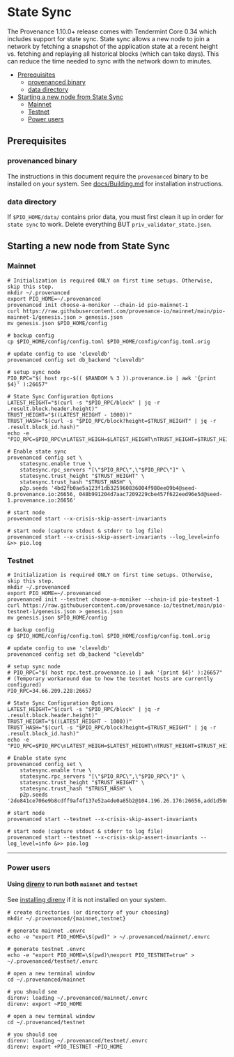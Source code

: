 # State Sync

The Provenance 1.10.0+ release comes with Tendermint Core 0.34 which includes support for state sync. State sync allows a new node to join a network by fetching a snapshot of the application state at a recent height vs. fetching and replaying all historical blocks (which can take days). This can reduce the time needed to sync with the network down to minutes.

<!-- TOC -->
  - [Prerequisites](#prerequisites)
    - [provenanced binary](#provenanced-binary)
    - [data directory](#data-directory)
  - [Starting a new node from State Sync](#starting-a-new-node-from-state-sync)
    - [Mainnet](#mainnet)
    - [Testnet](#testnet)
    - [Power users](#power-users)


## Prerequisites

### provenanced binary

The instructions in this document require the `provenanced` binary to be installed on your system. 
See [docs/Building.md](https://github.com/provenance-io/provenance/blob/main/docs/Building.md) for installation instructions.

### data directory

If `$PIO_HOME/data/` contains prior data, you must first clean it up in order for `state sync` to work. Delete everything BUT `priv_validator_state.json`.

## Starting a new node from State Sync

### Mainnet

```  
# Initialization is required ONLY on first time setups. Otherwise, skip this step.
mkdir ~/.provenanced
export PIO_HOME=~/.provenanced
provenanced init choose-a-moniker --chain-id pio-mainnet-1
curl https://raw.githubusercontent.com/provenance-io/mainnet/main/pio-mainnet-1/genesis.json > genesis.json
mv genesis.json $PIO_HOME/config

# backup config
cp $PIO_HOME/config/config.toml $PIO_HOME/config/config.toml.orig

# update config to use 'cleveldb'
provenanced config set db_backend "cleveldb"

# setup sync node
PIO_RPC="$( host rpc-$(( $RANDOM % 3 )).provenance.io | awk '{print $4}' ):26657"

# State Sync Configuration Options
LATEST_HEIGHT="$(curl -s "$PIO_RPC/block" | jq -r .result.block.header.height)"
TRUST_HEIGHT="$((LATEST_HEIGHT - 1000))"
TRUST_HASH="$(curl -s "$PIO_RPC/block?height=$TRUST_HEIGHT" | jq -r .result.block_id.hash)"
echo -e "PIO_RPC=$PIO_RPC\nLATEST_HEIGH=$LATEST_HEIGHT\nTRUST_HEIGHT=$TRUST_HEIGHT\nTRUST_HASH=$TRUST_HASH\n"

# Enable state sync
provenanced config set \
    statesync.enable true \
    statesync.rpc_servers "[\"$PIO_RPC\",\"$PIO_RPC\"]" \
    statesync.trust_height "$TRUST_HEIGHT" \
    statesync.trust_hash "$TRUST_HASH" \
    p2p.seeds '4bd2fb0ae5a123f1db325960836004f980ee09b4@seed-0.provenance.io:26656, 048b991204d7aac7209229cbe457f622eed96e5d@seed-1.provenance.io:26656'

# start node
provenanced start --x-crisis-skip-assert-invariants

# start node (capture stdout & stderr to log file)
provenanced start --x-crisis-skip-assert-invariants --log_level=info &>> pio.log
```

### Testnet

```
# Initialization is required ONLY on first time setups. Otherwise, skip this step.
mkdir ~/.provenanced
export PIO_HOME=~/.provenanced
provenanced init --testnet choose-a-moniker --chain-id pio-testnet-1
curl https://raw.githubusercontent.com/provenance-io/testnet/main/pio-testnet-1/genesis.json > genesis.json
mv genesis.json $PIO_HOME/config

# backup config
cp $PIO_HOME/config/config.toml $PIO_HOME/config/config.toml.orig

# update config to use 'cleveldb'
provenanced config set db_backend "cleveldb"

# setup sync node
# PIO_RPC="$( host rpc.test.provenance.io | awk '{print $4}' ):26657"
# (Temporary workaround due to how the tesntet hosts are currently configured)
PIO_RPC=34.66.209.228:26657

# State Sync Configuration Options
LATEST_HEIGHT="$(curl -s "$PIO_RPC/block" | jq -r .result.block.header.height)"
TRUST_HEIGHT="$((LATEST_HEIGHT - 1000))"
TRUST_HASH="$(curl -s "$PIO_RPC/block?height=$TRUST_HEIGHT" | jq -r .result.block_id.hash)"
echo -e "PIO_RPC=$PIO_RPC\nLATEST_HEIGH=$LATEST_HEIGHT\nTRUST_HEIGHT=$TRUST_HEIGHT\nTRUST_HASH=$TRUST_HASH\n"

# Enable state sync
provenanced config set \
    statesync.enable true \
    statesync.rpc_servers "[\"$PIO_RPC\",\"$PIO_RPC\"]" \
    statesync.trust_height "$TRUST_HEIGHT" \
    statesync.trust_hash "$TRUST_HASH" \
    p2p.seeds '2de841ce706e9b8cdff9af4f137e52a4de0a85b2@104.196.26.176:26656,add1d50d00c8ff79a6f7b9873cc0d9d20622614e@34.71.242.51:26656'

# start node
provenanced start --testnet --x-crisis-skip-assert-invariants

# start node (capture stdout & stderr to log file)
provenanced start --testnet --x-crisis-skip-assert-invariants --log_level=info &>> pio.log
```
---

### Power users

#### Using [direnv](https://github.com/direnv/direnv) to run both `mainnet` and `testnet`

See [installing direnv](https://github.com/direnv/direnv/blob/master/docs/installation.md) if it is not installed on your system.
```
# create directories (or directory of your choosing)
mkdir ~/.provenanced/{mainnet,testnet}

# generate mainnet .envrc
echo -e "export PIO_HOME=\$(pwd)" > ~/.provenanced/mainnet/.envrc

# generate testnet .envrc
echo -e "export PIO_HOME=\$(pwd)\nexport PIO_TESTNET=true" > ~/.provenanced/testnet/.envrc
```

```
# open a new terminal window
cd ~/.provenanced/mainnet

# you should see
direnv: loading ~/.provenanced/mainnet/.envrc
direnv: export ~PIO_HOME
```

```
# open a new terminal window
cd ~/.provenanced/testnet

# you should see
direnv: loading ~/.provenanced/testnet/.envrc
direnv: export +PIO_TESTNET ~PIO_HOME
```
